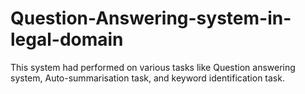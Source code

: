 # Question-Answering-system-in-legal-domain
This system had performed on various tasks like Question answering system, Auto-summarisation task, and keyword identification task.
